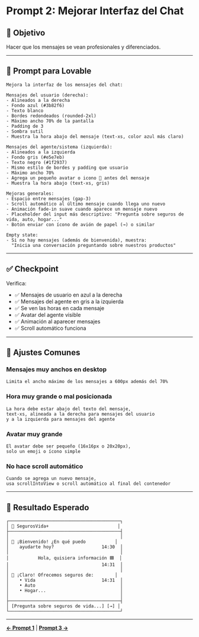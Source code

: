 # Prompt 2: Mejorar Interfaz del Chat

## 🎯 Objetivo
Hacer que los mensajes se vean profesionales y diferenciados.

---

## 📝 Prompt para Lovable

```
Mejora la interfaz de los mensajes del chat:

Mensajes del usuario (derecha):
- Alineados a la derecha
- Fondo azul (#3b82f6)
- Texto blanco
- Bordes redondeados (rounded-2xl)
- Máximo ancho 70% de la pantalla
- Padding de 3
- Sombra sutil
- Muestra la hora abajo del mensaje (text-xs, color azul más claro)

Mensajes del agente/sistema (izquierda):
- Alineados a la izquierda
- Fondo gris (#e5e7eb)
- Texto negro (#1f2937)
- Mismo estilo de bordes y padding que usuario
- Máximo ancho 70%
- Agrega un pequeño avatar o icono 🤖 antes del mensaje
- Muestra la hora abajo (text-xs, gris)

Mejoras generales:
- Espacio entre mensajes (gap-3)
- Scroll automático al último mensaje cuando llega uno nuevo
- Animación fade-in suave cuando aparece un mensaje nuevo
- Placeholder del input más descriptivo: "Pregunta sobre seguros de vida, auto, hogar..."
- Botón enviar con ícono de avión de papel (→) o similar

Empty state:
- Si no hay mensajes (además de bienvenida), muestra:
  "Inicia una conversación preguntando sobre nuestros productos"
```

---

## ✅ Checkpoint

Verifica:
- ✅ Mensajes de usuario en azul a la derecha
- ✅ Mensajes del agente en gris a la izquierda
- ✅ Se ven las horas en cada mensaje
- ✅ Avatar del agente visible
- ✅ Animación al aparecer mensajes
- ✅ Scroll automático funciona

---

## 🔄 Ajustes Comunes

### Mensajes muy anchos en desktop
```
Limita el ancho máximo de los mensajes a 600px además del 70%
```

### Hora muy grande o mal posicionada
```
La hora debe estar abajo del texto del mensaje, 
text-xs, alineada a la derecha para mensajes del usuario
y a la izquierda para mensajes del agente
```

### Avatar muy grande
```
El avatar debe ser pequeño (16x16px o 20x20px), 
solo un emoji o ícono simple
```

### No hace scroll automático
```
Cuando se agrega un nuevo mensaje, 
usa scrollIntoView o scroll automático al final del contenedor
```

---

## 📸 Resultado Esperado

```
┌──────────────────────────────────────────┐
│ 🏥 SegurosVida+                          │
├──────────────────────────────────────────┤
│                                          │
│ 🤖 ¡Bienvenido! ¿En qué puedo           │
│    ayudarte hoy?                  14:30  │
│                                          │
│           Hola, quisiera información 🟦  │
│                                   14:31  │
│                                          │
│ 🤖 ¡Claro! Ofrecemos seguros de:        │
│    • Vida                         14:31  │
│    • Auto                                │
│    • Hogar...                            │
│                                          │
├──────────────────────────────────────────┤
│ [Pregunta sobre seguros de vida...] [→] │
└──────────────────────────────────────────┘
```

---

**[← Prompt 1](./01_initial_project.md)** | **[Prompt 3 →](./03_api_integration.md)**
